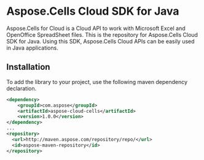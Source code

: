 # Aspose.Cells Cloud SDK for Java

Aspose.Cells for Cloud is a Cloud API to work with Microsoft Excel and OpenOffice SpreadSheet files. This is the repository for Aspose.Cells Cloud SDK for Java. Using this SDK, Aspose.Cells Cloud APIs can be easily used in Java applications.

## Installation

To add the library to your project, use the following maven dependency declaration.

```xml
<dependency>
    <groupId>com.aspose</groupId>
    <artifactId>aspose-cloud-cells</artifactId>
    <version>1.0.0</version>
</dependency>
...
<repository>
  <url>http://maven.aspose.com/repository/repo/</url>
  <id>aspose-maven-repository</id>
</repository>
```

